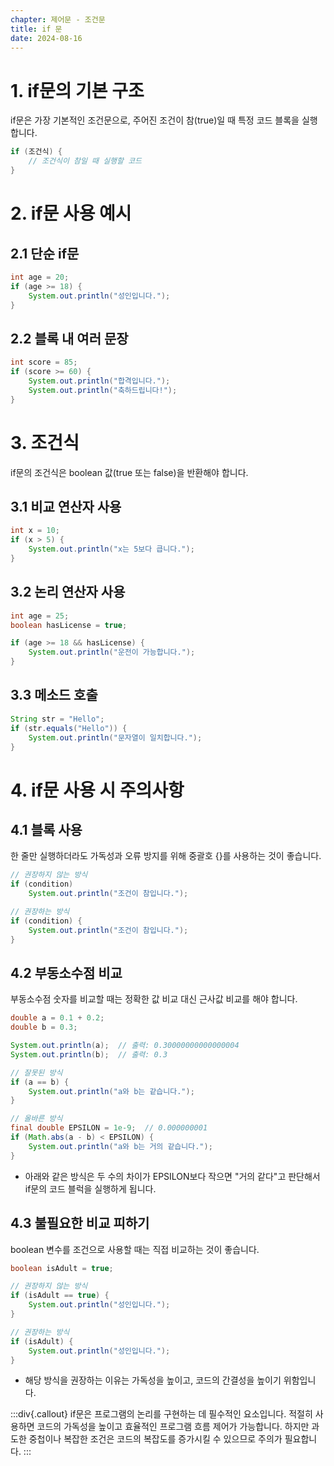 ```yaml
---
chapter: 제어문 - 조건문
title: if 문
date: 2024-08-16
---
```

# 1. if문의 기본 구조
if문은 가장 기본적인 조건문으로, 주어진 조건이 참(true)일 때 특정 코드 블록을 실행합니다.
```java
if (조건식) {
    // 조건식이 참일 때 실행할 코드
}
```

# 2. if문 사용 예시
## 2.1 단순 if문
```java
int age = 20;
if (age >= 18) {
    System.out.println("성인입니다.");
}
```
## 2.2 블록 내 여러 문장
```java
int score = 85;
if (score >= 60) {
    System.out.println("합격입니다.");
    System.out.println("축하드립니다!");
}
```

# 3. 조건식
if문의 조건식은 boolean 값(true 또는 false)을 반환해야 합니다.
## 3.1 비교 연산자 사용
```java
int x = 10;
if (x > 5) {
    System.out.println("x는 5보다 큽니다.");
}
```

## 3.2 논리 연산자 사용
```java
int age = 25;
boolean hasLicense = true;

if (age >= 18 && hasLicense) {
    System.out.println("운전이 가능합니다.");
}
```

## 3.3 메소드 호출
```java
String str = "Hello";
if (str.equals("Hello")) {
    System.out.println("문자열이 일치합니다.");
}
```

# 4. if문 사용 시 주의사항
## 4.1 블록 사용
한 줄만 실행하더라도 가독성과 오류 방지를 위해 중괄호 {}를 사용하는 것이 좋습니다.
```java
// 권장하지 않는 방식
if (condition)
    System.out.println("조건이 참입니다.");

// 권장하는 방식
if (condition) {
    System.out.println("조건이 참입니다.");
}
```

## 4.2 부동소수점 비교
부동소수점 숫자를 비교할 때는 정확한 값 비교 대신 근사값 비교를 해야 합니다.
```java
double a = 0.1 + 0.2;
double b = 0.3;

System.out.println(a);  // 출력: 0.30000000000000004
System.out.println(b);  // 출력: 0.3

// 잘못된 방식
if (a == b) {
    System.out.println("a와 b는 같습니다.");
}

// 올바른 방식
final double EPSILON = 1e-9;  // 0.000000001
if (Math.abs(a - b) < EPSILON) {
    System.out.println("a와 b는 거의 같습니다.");
}
```
- 아래와 같은 방식은 두 수의 차이가 EPSILON보다 작으면 "거의 같다"고 판단해서 if문의 코드 블럭을 실행하게 됩니다.

## 4.3 불필요한 비교 피하기
boolean 변수를 조건으로 사용할 때는 직접 비교하는 것이 좋습니다.
```java
boolean isAdult = true;

// 권장하지 않는 방식
if (isAdult == true) {
    System.out.println("성인입니다.");
}

// 권장하는 방식
if (isAdult) {
    System.out.println("성인입니다.");
}
```
- 해당 방식을 권장하는 이유는 가독성을 높이고, 코드의 간결성을 높이기 위함입니다.

:::div{.callout}
if문은 프로그램의 논리를 구현하는 데 필수적인 요소입니다. 적절히 사용하면 코드의 가독성을 높이고 효율적인 프로그램 흐름 제어가 가능합니다. 하지만 과도한 중첩이나 복잡한 조건은 코드의 복잡도를 증가시킬 수 있으므로 주의가 필요합니다.
:::